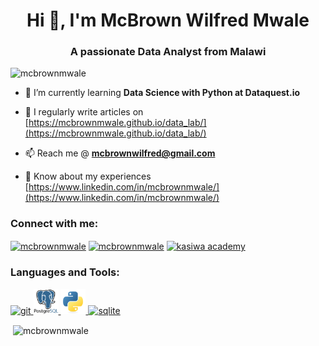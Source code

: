 <h1 align="center">Hi 👋, I'm McBrown Wilfred Mwale</h1>
<h3 align="center">A passionate Data Analyst from Malawi</h3>

<p align="left"> <img src="https://komarev.com/ghpvc/?username=mcbrownmwale&label=Profile%20views&color=0e75b6&style=flat" alt="mcbrownmwale" /> </p>

- 🌱 I’m currently learning **Data Science with Python at Dataquest.io**

- 📝 I regularly write articles on [https://mcbrownmwale.github.io/data_lab/](https://mcbrownmwale.github.io/data_lab/)

- 📫 Reach me @ **mcbrownwilfred@gmail.com**

- 📄 Know about my experiences [https://www.linkedin.com/in/mcbrownmwale/](https://www.linkedin.com/in/mcbrownmwale/)

<h3 align="left">Connect with me:</h3>
<p align="left">
<a href="https://linkedin.com/in/mcbrownmwale" target="blank"><img align="center" src="https://raw.githubusercontent.com/rahuldkjain/github-profile-readme-generator/master/src/images/icons/Social/linked-in-alt.svg" alt="mcbrownmwale" height="30" width="40" /></a>
<a href="https://kaggle.com/mcbrownmwale" target="blank"><img align="center" src="https://raw.githubusercontent.com/rahuldkjain/github-profile-readme-generator/master/src/images/icons/Social/kaggle.svg" alt="mcbrownmwale" height="30" width="40" /></a>
<a href="https://www.youtube.com/@KasiwaAcademy" target="blank"><img align="center" src="https://raw.githubusercontent.com/rahuldkjain/github-profile-readme-generator/master/src/images/icons/Social/youtube.svg" alt="kasiwa academy" height="30" width="40" /></a>
</p>

<h3 align="left">Languages and Tools:</h3>
<p align="left"> <a href="https://git-scm.com/" target="_blank" rel="noreferrer"> <img src="https://www.vectorlogo.zone/logos/git-scm/git-scm-icon.svg" alt="git" width="40" height="40"/> </a> <a href="https://www.postgresql.org" target="_blank" rel="noreferrer"> <img src="https://raw.githubusercontent.com/devicons/devicon/master/icons/postgresql/postgresql-original-wordmark.svg" alt="postgresql" width="40" height="40"/> </a> <a href="https://www.python.org" target="_blank" rel="noreferrer"> <img src="https://raw.githubusercontent.com/devicons/devicon/master/icons/python/python-original.svg" alt="python" width="40" height="40"/> </a> <a href="https://www.sqlite.org/" target="_blank" rel="noreferrer"> <img src="https://www.vectorlogo.zone/logos/sqlite/sqlite-icon.svg" alt="sqlite" width="40" height="40"/> </a> </p>

<p>&nbsp;<img align="center" src="https://github-readme-stats.vercel.app/api?username=mcbrownmwale&show_icons=true&locale=en" alt="mcbrownmwale" /></p>


